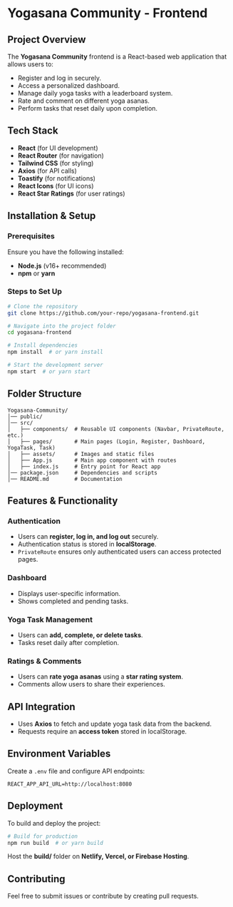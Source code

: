 # Yogasana Community - Frontend

## Project Overview
The **Yogasana Community** frontend is a React-based web application that allows users to:
- Register and log in securely.
- Access a personalized dashboard.
- Manage daily yoga tasks with a leaderboard system.
- Rate and comment on different yoga asanas.
- Perform tasks that reset daily upon completion.

## Tech Stack
- **React** (for UI development)
- **React Router** (for navigation)
- **Tailwind CSS** (for styling)
- **Axios** (for API calls)
- **Toastify** (for notifications)
- **React Icons** (for UI icons)
- **React Star Ratings** (for user ratings)

## Installation & Setup

### Prerequisites
Ensure you have the following installed:
- **Node.js** (v16+ recommended)
- **npm** or **yarn**

### Steps to Set Up
```sh
# Clone the repository
git clone https://github.com/your-repo/yogasana-frontend.git

# Navigate into the project folder
cd yogasana-frontend

# Install dependencies
npm install  # or yarn install

# Start the development server
npm start  # or yarn start
```

## Folder Structure
```
Yogasana-Community/
│── public/
│── src/
│   ├── components/  # Reusable UI components (Navbar, PrivateRoute, etc.)
│   ├── pages/       # Main pages (Login, Register, Dashboard, YogaTask, Task)
│   ├── assets/      # Images and static files
│   ├── App.js       # Main app component with routes
│   ├── index.js     # Entry point for React app
│── package.json     # Dependencies and scripts
│── README.md        # Documentation
```

## Features & Functionality
### Authentication
- Users can **register, log in, and log out** securely.
- Authentication status is stored in **localStorage**.
- `PrivateRoute` ensures only authenticated users can access protected pages.

### Dashboard
- Displays user-specific information.
- Shows completed and pending tasks.

### Yoga Task Management
- Users can **add, complete, or delete tasks**.
- Tasks reset daily after completion.

### Ratings & Comments
- Users can **rate yoga asanas** using a **star rating system**.
- Comments allow users to share their experiences.

## API Integration
- Uses **Axios** to fetch and update yoga task data from the backend.
- Requests require an **access token** stored in localStorage.

## Environment Variables
Create a `.env` file and configure API endpoints:
```
REACT_APP_API_URL=http://localhost:8080
```

## Deployment
To build and deploy the project:
```sh
# Build for production
npm run build  # or yarn build
```
Host the **build/** folder on **Netlify, Vercel, or Firebase Hosting**.

## Contributing
Feel free to submit issues or contribute by creating pull requests.

